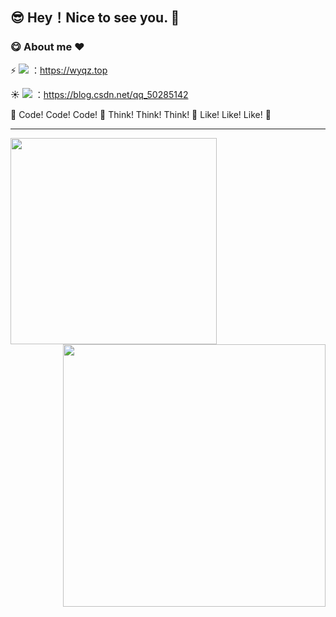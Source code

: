 ## :sunglasses: Hey！Nice to see you. 👋

### :yum: About me :heart:

:zap:  [![](https://img.shields.io/badge/-My%20Blog-blue)](https://wyqz.top) ：https://wyqz.top

:sunny:   [![](https://img.shields.io/badge/-CSDN-red)](https://blog.csdn.net/qq_50285142) ：https://blog.csdn.net/qq_50285142

:sweet_potato: Code! Code! Code! :sweet_potato: Think! Think! Think! :sweet_potato: Like! Like! Like! :sweet_potato: 

---

<div>
    <img align="left" width="330" src="https://github-readme-stats.vercel.app/api/top-langs/?username=anda522&layout=compact">
    <img align="right" width="420" src="https://github-readme-stats.vercel.app/api?username=anda522&show_icons=true&theme=synthwave">
</div>




